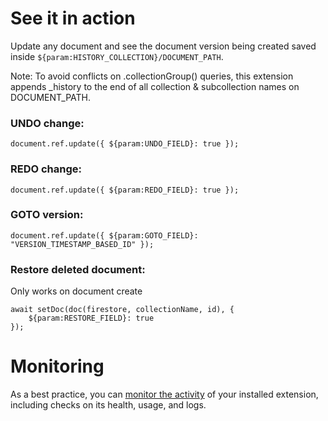 # See it in action

Update any document and see the document version being created saved inside ```${param:HISTORY_COLLECTION}/DOCUMENT_PATH```.

Note: To avoid conflicts on .collectionGroup() queries, this extension appends \_history to the end of all collection & subcollection names on DOCUMENT_PATH.

### UNDO change:

```
document.ref.update({ ${param:UNDO_FIELD}: true });
```

### REDO change:

```
document.ref.update({ ${param:REDO_FIELD}: true });
```

### GOTO version:

```
document.ref.update({ ${param:GOTO_FIELD}: "VERSION_TIMESTAMP_BASED_ID" });
```

### Restore deleted document:

Only works on document create

```
await setDoc(doc(firestore, collectionName, id), {
    ${param:RESTORE_FIELD}: true
});
```

# Monitoring

As a best practice, you can [monitor the activity](https://firebase.google.com/docs/extensions/manage-installed-extensions#monitor) of your installed extension, including checks on its health, usage, and logs.
